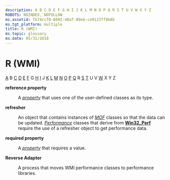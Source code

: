 ```yaml
---
description: A B C D E F G H I J K L M N O P Q R S T U V W X Y Z
ROBOTS: NOINDEX, NOFOLLOW
ms.assetid: fb74ccf0-8092-40a7-89eb-ce9123ff9b8b
ms.tgt_platform: multiple
title: R (WMI)
ms.topic: glossary
ms.date: 05/31/2018
---
```


# R (WMI)

[A](gloss-a.md) B [C](gloss-c.md) [D](gloss-d.md) [E](gloss-e.md) [F](gloss-f.md) G [H](gloss-h.md) [I](gloss-i.md) J [K](gloss-k.md) [L](gloss-l.md) [M](gloss-m.md) [N](gloss-n.md) [O](gloss-o.md) [P](gloss-p.md) [Q](gloss-q.md) R [S](gloss-s.md) [T](gloss-t.md) U V [W](gloss-w.md) X Y Z

<dl> <dt>

<span id="wmi.gloss_reference_property"></span><span id="WMI.GLOSS_REFERENCE_PROPERTY"></span>**reference property**
</dt> <dd>

A [*property*](gloss-p.md) that uses one of the user-defined classes as its type.

</dd> <dt>

<span id="wmi.gloss_refresher"></span><span id="WMI.GLOSS_REFRESHER"></span>**refresher**
</dt> <dd>

An object that contains instances of [*MOF*](gloss-m.md) classes so that the data can be updated. [*Performance*](gloss-p.md) classes that derive from [**Win32\_Perf**](/windows/desktop/CIMWin32Prov/win32-perf) require the use of a refresher object to get performance data.

</dd> <dt>

<span id="wmi.gloss_required_property"></span><span id="WMI.GLOSS_REQUIRED_PROPERTY"></span>**required property**
</dt> <dd>

A [*property*](gloss-p.md) that requires a value.

</dd> <dt>

<span id="wmi.gloss_reverse_adapter"></span><span id="WMI.GLOSS_REVERSE_ADAPTER"></span>**Reverse Adapter**
</dt> <dd>

A process that moves WMI performance classes to performance libraries.

</dd> </dl>

 

 
